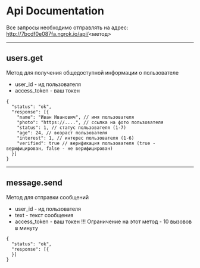# Api Documentation
Все запросы необходимо отправлять на адрес: http://7bcdf0e087fa.ngrok.io/api/<метод>
____
## users.get
Метод для получения общедоступной информации о пользователе
* user_id - ид пользователя
* access_token - ваш токен
```
{
  "status": "ok",
  "response": [{
    "name": "Иван Иванович", // имя пользователя
    "photo": "https://....", // ссылка на фото пользователя
    "status": 1, // статус пользователя (1-7)
    "age": 24, // возраст пользователя
    "interest": 1, // интерес пользователя (1-6)
    "verified": true // верификация пользователя (true - верифицирован, false - не верифицирован)
  }]
}
```
____
## message.send
Метод для отправки сообщений
* user_id - ид пользователя
* text - текст сообщения
* access_token - ваш токен
!!! Ограничение на этот метод - 10 вызовов в минуту
```
{
  "status": "ok",
  "response": [{
  }]
}
```
